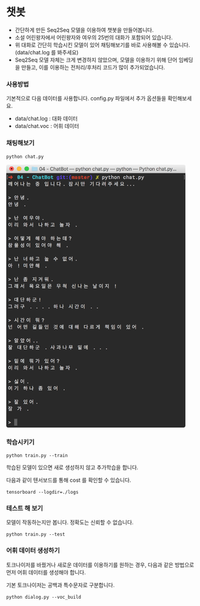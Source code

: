 # 챗봇

- 간단하게 만든 Seq2Seq 모델을 이용하여 챗봇을 만들어봅니다.
- 소설 어린왕자에서 어린왕자와 여우의 25번의 대화가 포함되어 있습니다.
- 위 대화로 간단히 학습시킨 모델이 있어 채팅해보기를 바로 사용해볼 수 있습니다. (data/chat.log 를 봐주세요)
- Seq2Seq 모델 자체는 크게 변경하지 않았으며, 모델을 이용하기 위해 단어 임베딩을 만들고, 이를 이용하는 전처리/후처리 코드가 많이 추가되었습니다.

### 사용방법

기본적으로 다음 데이터를 사용합니다. config.py 파일에서 추가 옵션들을 확인해보세요.

- data/chat.log : 대화 데이터
- data/chat.voc : 어휘 데이터

### 채팅해보기

```
python chat.py
```

<img src="screenshot.png" width="480">

### 학습시키기

``` 
python train.py --train
```

학습된 모델이 있으면 새로 생성하지 않고 추가학습을 합니다.

다음과 같이 텐서보드를 통해 cost 를 확인할 수 있습니다.

```
tensorboard --logdir=./logs
```

### 테스트 해 보기

모델이 작동하는지만 봅니다. 정확도는 신뢰할 수 없습니다.

```
python train.py --test
```

### 어휘 데이터 생성하기

토크나이저를 바꿨거나 새로운 데이터를 이용하기를 원하는 경우, 다음과 같은 방법으로 먼저 어휘 데이터를 생성해야 합니다.

기본 토크나이저는 공백과 특수문자로 구분합니다.

```
python dialog.py --voc_build
```